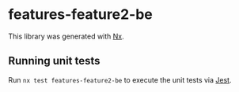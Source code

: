 # features-feature2-be

This library was generated with [Nx](https://nx.dev).

## Running unit tests

Run `nx test features-feature2-be` to execute the unit tests via [Jest](https://jestjs.io).
